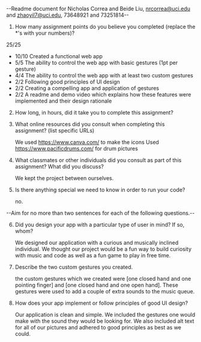 --Readme document for Nicholas Correa and Beide Liu, nrcorrea@uci.edu and zhaoyil7@uci.edu, 73648921 and 73251814--

1. How many assignment points do you believe you completed (replace the \*'s with your numbers)?

25/25

- 10/10 Created a functional web app
- 5/5 The ability to control the web app with basic gestures (1pt per gesture)
- 4/4 The ability to control the web app with at least two custom gestures
- 2/2 Following good principles of UI design
- 2/2 Creating a compelling app and application of gestures
- 2/2 A readme and demo video which explains how these features were implemented and their design rationale

2. How long, in hours, did it take you to complete this assignment?

3. What online resources did you consult when completing this assignment? (list specific URLs)

   We used https://www.canva.com/ to make the icons
   Used https://www.pacificdrums.com/ for drum pictures

4. What classmates or other individuals did you consult as part of this assignment? What did you discuss?

   We kept the project between ourselves.

5. Is there anything special we need to know in order to run your code?

   no.

--Aim for no more than two sentences for each of the following questions.--

6. Did you design your app with a particular type of user in mind? If so, whom?

   We designed our application with a curious and musically inclined individual.
   We thought our project would be a fun way to build curiosity with music and code as well as a fun game to play in free time.

7. Describe the two custom gestures you created.

   the custom gestures which we created were [one closed hand and one pointing finger] and [one closed hand and one open hand].
   These gestures were used to add a couple of extra sounds to the music queue.

8. How does your app implement or follow principles of good UI design?

   Our application is clean and simple. We included the gestures one would make with the sound they would be looking for.
   We also included alt text for all of our pictures and adhered to good principles as best as we could.
